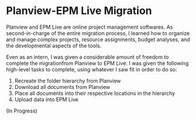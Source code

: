 Planview-EPM Live Migration
===========================

Planview and EPM Live are online project management softwares. As second-in-charge of the entire migration process, I learned how to organize and manage complex projects, resource assignments, budget analyses, and the developmental aspects of the tools.

Even as an intern, I was given a considerable amount of freedom to complete the migrationfrom Planview to EPM Live. I was given the following high-level tasks to complete, using whatever I saw fit in order to do so:

1. Recreate the folder hierarchy from Planview
2. Download all documents from Planview
3. Place all documents into their respective locations in the hierarchy
4. Upload data into EPM Live

(In Progress)

